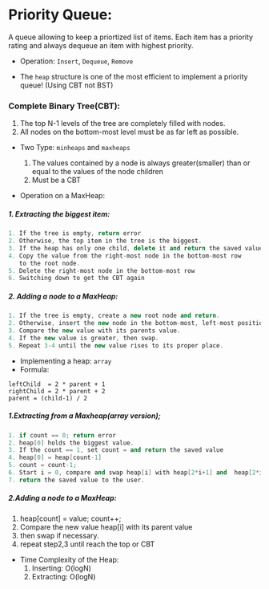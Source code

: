 # Priority Queue:
A queue allowing to keep a priortized list of items. Each item has a priority rating and always dequeue an item with  highest priority.

* Operation: `Insert`, `Dequeue`, `Remove`

* The `heap` structure is one of the most efficient to implement
a priority queue! (Using CBT not BST)

### Complete Binary Tree(CBT): 
1. The top N-1 levels of the tree are completely filled with nodes. 
2. All nodes on the bottom-most level must be as far left as possible.
   
* Two Type: `minheaps` and `maxheaps`
	1. The values contained by a node is always greater(smaller)
	   than or equal to the values of the node children
	2. Must be a CBT

* Operation on a MaxHeap:
##### 1. Extracting the biggest item:

```C++
1. If the tree is empty, return error
2. Otherwise, the top item in the tree is the biggest.
3. If the heap has only one child, delete it and return the saved value
4. Copy the value from the right-most node in the bottom-most row 
   to the root node.
5. Delete the right-most node in the bottom-most row
6. Switching down to get the CBT again 
```

##### 2. Adding a node to a MaxHeap:

```C++	
1. If the tree is empty, create a new root node and return.
2. Otherwise, insert the new node in the bottom-most, left-most position of the tree
3. Compare the new value with its parents value.
4. If the new value is greater, then swap.
5. Repeat 3-4 until the new value rises to its proper place.
```

* Implementing a heap: `array`
* Formula: 

```
leftChild  = 2 * parent + 1
rightChild = 2 * parent + 2
parent = (child-1) / 2
```

##### 1.Extracting from a Maxheap(array version);

```C++
1. if count == 0; return error
2. heap[0] holds the biggest value.
3. If the count == 1, set count = and return the saved value
4. heap[0] = heap[count-1]
5. count = count-1;
6. Start i = 0, compare and swap heap[i] with heap[2*i+1] and  heap[2*i+2]
7. return the saved value to the user.
```

##### 2.Adding a node to a MaxHeap:
1. heap[count] = value; count++;
2. Compare the new value heap[i] with its parent value
3. then swap if necessary.
4. repeat step2,3 until reach the top or CBT

* Time Complexity of the Heap:
	1. Inserting: O(logN)
	2. Extracting: O(logN)














